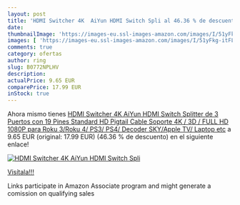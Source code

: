 ```yaml
---
layout: post
title: 'HDMI Switcher 4K  AiYun HDMI Switch Spli al 46.36 % de descuento'
date: 
thumbnailImage: 'https://images-eu.ssl-images-amazon.com/images/I/51yFkg-itFL._SL200_.jpg'
images: [ 'https://images-eu.ssl-images-amazon.com/images/I/51yFkg-itFL._SL200_.jpg' ]
comments: true
category: ofertas
author: ring
slug: B0772NPLHV
description:
actualPrice: 9.65 EUR
comparePrice: 17.99 EUR
inStock: true
---
```


Ahora mismo tienes [HDMI Switcher 4K  AiYun HDMI Switch Splitter de 3 Puertos con 19 Pines Standard HD Pigtail Cable  Soporte 4K / 3D / FULL HD 1080P para Roku 3/Roku 4/ PS3/ PS4/ Decoder SKY/Apple TV/ Laptop etc](https://www.amazon.es/dp/B0772NPLHV/?tag=tolees-21) a 9.65 EUR (original: 17.99 EUR) (46.36 %  de descuento) en el siguiente enlace!

[![HDMI Switcher 4K  AiYun HDMI Switch Spli](https://images-eu.ssl-images-amazon.com/images/I/51yFkg-itFL._SL200_.jpg)](https://www.amazon.es/dp/B0772NPLHV/?tag=tolees-21)

[Visítala!!!](https://www.amazon.es/dp/B0772NPLHV/?tag=tolees-21)

Links participate in Amazon Associate program and might generate a comission on qualifying sales
